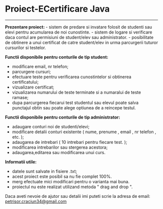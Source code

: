 # Proiect-ECertificare Java

<hr> 
<b> Prezentare proiect: </b>
- sistem de predare si invatare folosit de studenti sau elevi pentru acumularea de noi cunostinte.
- sistem de logare si verificare daca contul are permisiuni de student/elev sau administrator.
- posibilitate de obtinere a unui certificat de catre student/elev in urma parcurgerii tuturor cursurilor si testelor.


<b> Functii disponibile pentru conturile de tip student: </b>

- modificare email, nr telefon;
- parcurgere cursuri;
- efectuare teste pentru verificarea cunostintelor si obtinerea certificatului;
- vizualizare certificat;
- vizualizarea numarului de teste terminate si a numaralui de teste ramase;
- dupa parcurgerea fiecarui test studentul sau elevul poate salva punctajul obtin sau poate alege optiunea de a reincepe testul. 

<b> Functii disponibile pentru conturile de tip administrator: </b>

- adaugare conturi noi de studenti/elevi;
- modificare detalii conturi existente ( nume, prenume , email , nr telefon , etc. );
- adaugarea de intrebari ( 10 intrebari pentru fiecare test. );
- modificarea intrebarilor sau stergerea acestora;
- adaugarea,editarea sau modificarea unui curs.

<b> Informatii utile: </b> 

- datele sunt salvate in fisiere .txt;
- acest proiect este posibil sa nu fie complet 100%.
- merg efectuate mici modificari pentru o varianta mai buna. 
- proiectul nu este realizat utilizand metoda " drag and drop ". 

Daca aveti nevoie de ajutor sau detalii imi puteti scrie la adresa de email: petrisor.craciun34@gmail.com
